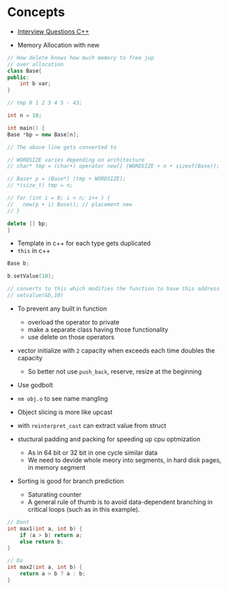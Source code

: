 # Concepts

- [Interview Questions C++](https://youtu.be/bFtkHJy9kIU)

- Memory Allocation with new

```c++
// How delete knows how much memory to free jup
// over allocation
class Base{
public:
    int b var;
}

// tmp 0 1 2 3 4 5 - 43;

int n = 10;

int main() {
Base *bp = new Base[n];

// The above line gets converted to

// WORDSIZE varies depending on architecture
// char* tmp = (char•) operator new[] (WORDSIZE + n • sizeof(Base));

// Base• p = (Base*) (tmp + WORDSIZE);
// *(size_t) tmp = n;

// for (int i = 0; i < n; i++ ) {
//   new(p + i) Base(); // placement new
// } 

delete [] bp;
}
```

- Template in c++ for each type gets duplicated
- `this` in c++

```c++
Base b;

b.setValue(10);

// converts to this which modifies the function to have this address
// setvalue(&b,10) 
```

- To prevent any built in function
    - overload the operator to private
    - make a separate class having those functionality
    - use delete on those operators

- vector initialize with `2` capacity when exceeds each time doubles the capacity
    - So better not use `push_back`, reserve, resize at the beginning
- Use godbolt
- `nm obj.o` to see name mangling
- Object slicing is more like upcast
- with `reinterpret_cast` can extract value from struct
- stuctural padding and packing for speeding up cpu optmization
    - As in 64 bit or 32 bit in one cycle similar data
    - We need to devide whole meory into segments, in hard disk pages, in memory segment

- Sorting is good for branch prediction
    - Saturating counter
    - A general rule of thumb is to avoid data-dependent branching in critical loops (such as in this example).

```c++
// Dont
int max1(int a, int b) {
    if (a > b) return a;
    else return b;
}

// Do 
int max2(int a, int b) {
    return a > b ? a : b;
}
```